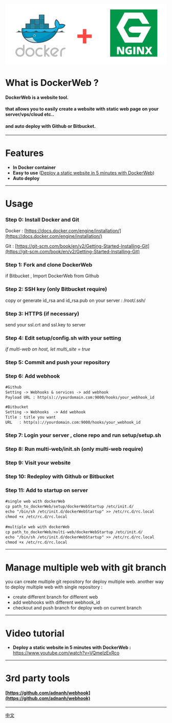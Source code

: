 ![docker+nginx](https://github.com/antscript/DockerWeb/raw/master/img/dockerweb.png)
# What is DockerWeb ?
#### DockerWeb is a website tool.

#### that allows you to easily create a website with static web page on your server/vps/cloud etc..

#### and auto deploy with Github or Bitbucket.

***

# Features
* **In Docker container**
* **Easy to use** (<a href="https://www.youtube.com/watch?v=VQmeIzExRco" target="_blank">Deploy a static website in 5 minutes with DockerWeb</a>)
* **Auto deploy**

***

# Usage

### Step 0: Install Docker and Git
Docker : [https://docs.docker.com/engine/installation/](https://docs.docker.com/engine/installation/)

Git : [https://git-scm.com/book/en/v2/Getting-Started-Installing-Git](https://git-scm.com/book/en/v2/Getting-Started-Installing-Git)

### Step 1: Fork and clone DockerWeb
if Bitbucket , Import DockerWeb from Github

### Step 2: SSH key (only Bitbucket require)
copy or generate id_rsa and id_rsa.pub on your server : /root/.ssh/

### Step 3: HTTPS (if necessary)
send your ssl.crt and ssl.key to server

### Step 4: Edit setup/config.sh with your setting
*if multi-web on host, let multi_site = true*

### Step 5: Commit and push your repository

### Step 6: Add webhook
```
#Github  
Setting -> Webhooks & services -> add webhook
Payload URL : http(s)://yourdomain.com:9000/hooks/your_webhook_id
```
```
#Bitbucket  
Setting -> Webhooks  -> Add webhook
Title : title you want
URL   : http(s)://yourdomain.com:9000/hooks/your_webhook_id
```

### Step 7: Login your server , clone repo and run setup/setup.sh

### Step 8: Run multi-web/init.sh (only multi-web require)

### Step 9: Visit your website

### Step 10: Redeploy with Github or Bitbucket

### Step 11: Add to startup on server
```
#single web with dockerWeb
cp path_to_dockerWeb/setup/dockerWebStartup /etc/init.d/
echo "/bin/sh /etc/init.d/dockerWebStartup" >> /etc/rc.d/rc.local
chmod +x /etc/rc.d/rc.local

#multiple web with dockerWeb
cp path_to_dockerWeb/multi-web/dockerWebStartup /etc/init.d/
echo "/bin/sh /etc/init.d/dockerWebStartup" >> /etc/rc.d/rc.local
chmod +x /etc/rc.d/rc.local
```


***

# Manage multiple web with git branch 
you can create multiple git repository for deploy multiple web.
another way to deploy multiple web with single repository :
* create different branch for different web
* add webhooks with different webhook_id
* checkout and push branch for deploy web on current branch

***

# Video tutorial
* **Deploy a static website in 5 minutes with DockerWeb :** <a href="https://www.youtube.com/watch?v=VQmeIzExRco" target="_blank">https://www.youtube.com/watch?v=VQmeIzExRco</a>

***

# 3rd party tools
#### [https://github.com/adnanh/webhook](https://github.com/adnanh/webhook)

***

[中文](https://github.com/antscript/DockerWeb/blob/master/README_CN.md)

